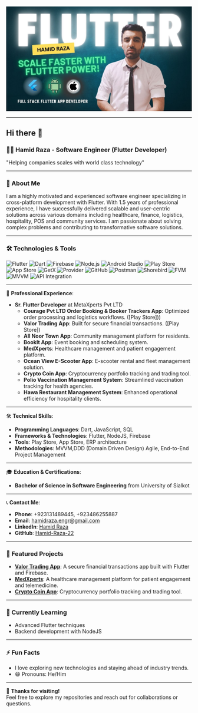 
![Profile Picture](https://github.com/Hamid-Raza-22/Hamid-Raza-22/blob/main/Hamid%20Raza%20Poster.jpg)

---
## Hi there 👋

### 🧑‍💻 Hamid Raza - Software Engineer (Flutter Developer)
"Helping companies scales with world class technology"

---

### 🚀 About Me
I am a highly motivated and experienced software engineer specializing in cross-platform development with Flutter. With 1.5 years of professional experience, I have successfully delivered scalable and user-centric solutions across various domains including healthcare, finance, logistics, hospitality, POS and community services. I am passionate about solving complex problems and contributing to transformative software solutions.

---
### 🛠️ Technologies & Tools

![Flutter](https://img.shields.io/badge/Flutter-02569B?style=for-the-badge&logo=flutter&logoColor=white)
![Dart](https://img.shields.io/badge/Dart-0175C2?style=for-the-badge&logo=dart&logoColor=white)
![Firebase](https://img.shields.io/badge/Firebase-FFCA28?style=for-the-badge&logo=firebase&logoColor=black)
![Node.js](https://img.shields.io/badge/Node.js-339933?style=for-the-badge&logo=node.js&logoColor=white)
![Android Studio](https://img.shields.io/badge/Android_Studio-3DDC84?style=for-the-badge&logo=android-studio&logoColor=white)
![Play Store](https://img.shields.io/badge/Google_Play-414141?style=for-the-badge&logo=google-play&logoColor=white)
![App Store](https://img.shields.io/badge/App_Store-0D96F6?style=for-the-badge&logo=app-store&logoColor=white)
![GetX](https://img.shields.io/badge/GetX-008000?style=for-the-badge&logo=flutter&logoColor=white)
![Provider](https://img.shields.io/badge/Provider-FF6F00?style=for-the-badge&logo=flutter&logoColor=white)
![GitHub](https://img.shields.io/badge/GitHub-100000?style=for-the-badge&logo=github&logoColor=white)
![Postman](https://img.shields.io/badge/Postman-FF6C37?style=for-the-badge&logo=postman&logoColor=white)
![Shorebird](https://img.shields.io/badge/Shorebird-00B0FF?style=for-the-badge&logo=flutter&logoColor=white)
![FVM](https://img.shields.io/badge/FVM-00C4CC?style=for-the-badge&logo=flutter&logoColor=white)
![MVVM](https://img.shields.io/badge/MVVM-FF6600?style=for-the-badge&logo=flutter&logoColor=white)
![API Integration](https://img.shields.io/badge/API_Integration-00AA00?style=for-the-badge&logo=flutter&logoColor=white)

---

💼 **Professional Experience**:
- **Sr. Flutter Developer** at MetaXperts Pvt LTD
  - **Courage Pvt LTD Order Booking & Booker Trackers App**: Optimized order processing and logistics workflows. ([Play Store]))
  - **Valor Trading App**: Built for secure financial transactions. ([Play Store])
  - **All Noor Town App**: Community management platform for residents. 
  - **BookIt App**: Event booking and scheduling system.
  - **MedXperts**: Healthcare management and patient engagement platform.
  - **Ocean View E-Scooter App**: E-scooter rental and fleet management solution.
  - **Crypto Coin App**: Cryptocurrency portfolio tracking and trading tool.
  - **Polio Vaccination Management System**: Streamlined vaccination tracking for health agencies.
  - **Hawa Restaurant Management System**: Enhanced operational efficiency for hospitality clients.

---

🛠️ **Technical Skills**:
- **Programming Languages**: Dart, JavaScript, SQL
- **Frameworks & Technologies**: Flutter, NodeJS, Firebase
- **Tools**: Play Store, App Store, ERP architecture
- **Methodologies**: MVVM,DDD (Domain Driven Design) Agile, End-to-End Project Management

---

🎓 **Education & Certifications**:
- **Bachelor of Science in Software Engineering** from University of Sialkot

---

📞 **Contact Me**:
- **Phone**: +923131489445, +923486255887
- **Email**: hamidraza.engr@gmail.com
- **LinkedIn**: [Hamid Raza](https://www.linkedin.com/in/hamid-raza-a01780199)
- **GitHub**: [Hamid-Raza-22](https://github.com/Hamid-Raza-22)

---

### 🌟 Featured Projects
- **[Valor Trading App](#)**: A secure financial transactions app built with Flutter and Firebase.
- **[MedXperts](#)**: A healthcare management platform for patient engagement and telemedicine.
- **[Crypto Coin App](#)**: Cryptocurrency portfolio tracking and trading tool.

---

### 🌱 Currently Learning
- Advanced Flutter techniques
- Backend development with NodeJS

---

### ⚡ Fun Facts
- I love exploring new technologies and staying ahead of industry trends.
- 😄 Pronouns: He/Him

---

🚀 **Thanks for visiting!**  
Feel free to explore my repositories and reach out for collaborations or questions.
